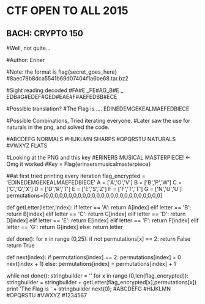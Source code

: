CTF OPEN TO ALL 2015
=======================


BACH: CRYPTO 150
---------------------------

#Well, not quite...

#Author: Eriner

#Note: the format is flag{secret_goes_here}
#8aec78b8dca5541b69d07404f1a6be68.tar.bz2

#Sight reading decoded
#FA#E _FE#AG_B#E _ EDB#G#EDEF#GED#EAE#F#AEFEDBB#ECE

#Possible translation?
#The Flag is .... EDINEDEMGEKEALMAEFEDBIECE

#Possible Combinations, Tried iterating everyone.
#Later saw the use for naturals in the png, and solved the code.

#ABCDEFG NORMALS
#HIJKLMN SHARPS
#OPQRSTU NATURALS
#VWXYZ   FLATS

#Looking at the PNG and this key
#ERINERS MUSICAL MASTERPIECE! <- Omg it worked
#Key = Flag{erinsersmusicalmasterpiece}



##at first tried printing every iteration
flag_encrypted = 'EDINEDEMGEKEALMAEFEDBIECE'
A = ['A','O','V']
B = ['B','P','W']
C = ['C','Q','X']
D = ['D','R','T']
E = ['E','S','Z']
F = ['F','T','T']
G = ['N','U','U']
permutations=[0,0,0,0,0,0,0,0,0,0,0,0,0,0,0,0,0,0,0,0,0,0,0,0,0]

def getLetter(letter,index):
	if letter == 'A':
		return A[index]
	elif letter == 'B':
		return B[index]
	elif letter == 'C':
		return C[index]
	elif letter == 'D':
		return D[index]
	elif letter == 'E':
		return E[index]
	elif letter == 'F':
		return F[index]
	elif letter == 'G':
		return G[index]
	else: return letter

def done():
	for x in range (0,25):
		if not permutations[x] == 2:
			return False
	return True

def next(index):
	if permutations[index] == 2:
		permutations[index] = 0
		next(index + 1)
	else: permutations[index] = permutations[index] + 1
	

while not done():
	stringbuilder = ''
	for x in range (0,len(flag_encrypted)):
		stringbuilder = stringbuilder  + getLetter(flag_encrypted[x],permutations[x])
	print 'The Flag is ' + stringbuilder
	next(0);
#ABCDEFG
#HIJKLMN
#OPQRSTU
#VWXYZ
#1234567

